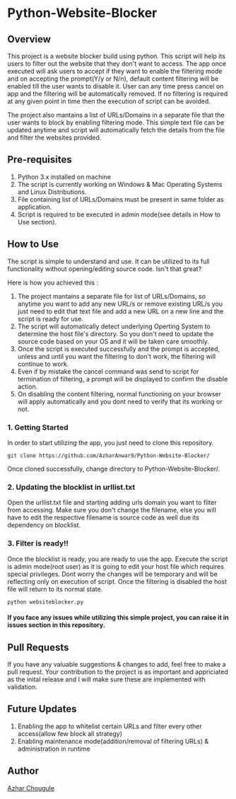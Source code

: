 # Python-Website-Blocker

## Overview
This project is a website blocker build using python. This script will help its users to filter out the website that they don't want to access. The app once executed will ask users to accept if they want to enable the filtering mode and on accepting the prompt(Y/y or N/n), default content filtering will be enabled till the user wants to disable it. User can any time press cancel on app and the filtering will be automatically removed. If no filtering is required at any given point in time then the execution of script can be avoided.

The project also mantains a list of URLs/Domains in a separate file that the user wants to block by enabling filtering mode. This simple text file can be updated anytime and script will automatically fetch the details from the file and filter the websites provided.

## Pre-requisites

1. Python 3.x installed on machine
2. The script is currently working on Windows & Mac Operating Systems and Linux Distributions.
3. File containing list of URLs/Domains must be present in same folder as application.
4. Script is required to be executed in admin mode(see details in How to Use section).

## How to Use
The script is simple to understand and use. It can be utilized to its full functionality without opening/editing source code. Isn't that great? 

Here is how you achieved this :

1. The project mantains a separate file for list of URLs/Domains, so anytime you want to add any new URL/s or remove existing URL/s you just need to edit that text file and add a new URL on a new line and the script is ready for use.
2. The script will automatically detect underlying Operting System to determine the host file's directory. So you don't need to update the source code based on your OS and it will be taken care smoothly.
3. Once the script is executed successfully and the prompt is accepted, unless and until you want the filtering to don't work, the filtering will continue to work.
4. Even if by mistake the cancel command was send to script for termination of filtering, a prompt will be displayed to confirm the disable action.
5. On disabling the content filtering, normal functioning on your browser will apply automatically and you dont need to verify that its working or not.

### 1. Getting Started
In order to start utilizing the app, you just need to clone this repository.
```shell
git clone https://github.com/AzharAnwar9/Python-Website-Blocker/
```
Once cloned successfully, change directory to Python-Website-Blocker/.

### 2. Updating the blocklist in urllist.txt
Open the urllist.txt file and starting adding urls domain you want to filter from accessing. Make sure you don't change the filename, else you will have to edit the respective filename is source code as well due its dependency on blocklist.

### 3. Filter is ready!!
Once the blocklist is ready, you are ready to use the app.
Execute the script is admin mode(root user) as it is going to edit your host file which requires special privileges. Dont worry the changes will be temporary and will be reflecting only on execution of script. Once the filtering is disabled the host file will return to its normal state.

```
python websiteblocker.py
```

#### If you face any issues while utilizing this simple project, you can raise it in issues section in this repository.

## Pull Requests

If you have any valuable suggestions & changes to add, feel free to make a pull request. Your contribution to the project is as important and appriciated as the inital release and I will make sure these are implemented with validation.

## Future Updates

1. Enabling the app to whitelist certain URLs and filter every other access(allow few block all strategy)
2. Enabling maintenance mode(addition/removal of filtering URLs) & administration in runtime

## Author

[Azhar Chougule](https://github.com/AzharAnwar9/)
